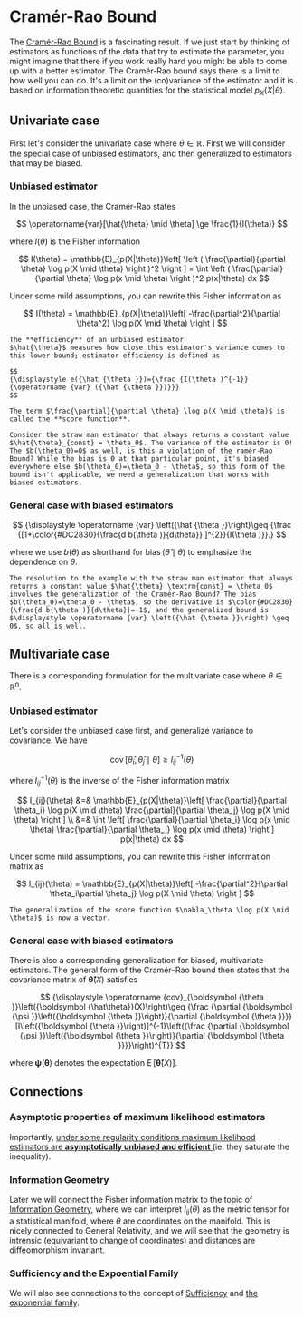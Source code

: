 # Cramér-Rao Bound

The [Cramér-Rao Bound](https://en.wikipedia.org/wiki/Cramér–Rao_bound) is a fascinating result. 
If we just start by thinking of estimators as functions of the data that try to estimate the parameter, you might imagine that there if you work really hard you might be able to come up with a better estimator. The Cramér-Rao bound says there is a limit to how well you can do. It's a limit on the (co)variance of the estimator and it is based on information theoretic quantities for the statistical model $p_X(X|\theta)$. 

## Univariate case 

First let's consider the univariate case where $\theta \in \mathbb{R}$. First we will consider the special case of unbiased estimators, and then generalized to estimators that may be biased. 

### Unbiased estimator

In the unbiased case, the Cramér-Rao states

$$
\operatorname{var}[\hat{\theta} \mid \theta] \ge \frac{1}{I(\theta)}
$$

where $I(\theta)$ is the Fisher information 

$$
I(\theta) = \mathbb{E}_{p(X|\theta)}\left[ \left ( \frac{\partial}{\partial \theta} \log p(X \mid \theta) \right )^2 \right ] = \int \left ( \frac{\partial}{\partial \theta} \log p(x \mid \theta) \right )^2 p(x|\theta) dx
$$

Under some mild assumptions, you can rewrite this Fisher information as 

$$
I(\theta) = \mathbb{E}_{p(X|\theta)}\left[ -\frac{\partial^2}{\partial \theta^2} \log p(X \mid \theta)  \right ] 
$$

```{admonition} Terminology
The **efficiency** of an unbiased estimator 
$\hat{\theta}$ measures how close this estimator's variance comes to this lower bound; estimator efficiency is defined as

$$
{\displaystyle e({\hat {\theta }})={\frac {I(\theta )^{-1}}{\operatorname {var} ({\hat {\theta }})}}}
$$

```
```{admonition} Terminology
The term $\frac{\partial}{\partial \theta} \log p(X \mid \theta)$ is called the **score function**.
```

```{admonition} Example
Consider the straw man estimator that always returns a constant value $\hat{\theta}_{const} = \theta_0$. The variance of the estimator is 0!
The $b(\theta_0)=0$ as well, is this a violation of the ramér-Rao Bound? While the bias is 0 at that particular point, it's biased everywhere else $b(\theta_0)=\theta_0 - \theta$, so this form of the bound isn't applicable, we need a generalization that works with biased estimators.
```


### General case with biased estimators

$$
{\displaystyle \operatorname {var} \left({\hat {\theta }}\right)\geq {\frac {[1+\color{#DC2830}{\frac{d b(\theta )}{d\theta}} ]^{2}}{I(\theta )}}.}
$$

where we use $b(\theta )$ as shorthand for $\operatorname{bias}(\hat{\theta} \mid \theta)$ to emphasize the dependence on $\theta$.

```{admonition} Example continued
The resolution to the example with the straw man estimator that always returns a constant value $\hat{\theta}_\textrm{const} = \theta_0$ involves the generalization of the Cramér-Rao Bound? The bias $b(\theta_0)=\theta_0 - \theta$, so the derivative is $\color{#DC2830}{\frac{d b(\theta )}{d\theta}}=-1$, and the generalized bound is $\displaystyle \operatorname {var} \left({\hat {\theta }}\right) \geq 0$, so all is well.
```

## Multivariate case

There is a corresponding formulation for the multivariate case where $\theta \in \mathbb{R}^n$.

### Unbiased estimator

Let's consider the unbiased case first, and generalize variance to covariance. We have

$$
\operatorname{cov}[\hat{\theta}_i, \hat{\theta}_j \mid \theta] \ge I^{-1}_{ij}(\theta)
$$

where $I^{-1}_{ij}(\theta)$ is the inverse of the Fisher information matrix

$$
I_{ij}(\theta) &=& \mathbb{E}_{p(X|\theta)}\left[ \frac{\partial}{\partial \theta_i} \log p(X \mid \theta) \frac{\partial}{\partial \theta_j} \log p(X \mid \theta)  \right ] \\
&=& \int \left[ \frac{\partial}{\partial \theta_i} \log p(x \mid \theta) \frac{\partial}{\partial \theta_j} \log p(x \mid \theta)  \right ] p(x|\theta) dx
$$

Under some mild assumptions, you can rewrite this Fisher information matrix as 

$$
I_{ij}(\theta) = \mathbb{E}_{p(X|\theta)}\left[ -\frac{\partial^2}{\partial \theta_i\partial \theta_j} \log p(X \mid \theta)  \right ] 
$$

```{tip}
The generalization of the score function $\nabla_\theta \log p(X \mid \theta)$ is now a vector.
```

### General case with biased estimators

There is also a corresponding generalization for biased, multivariate estimators. 
The general form of the Cramér–Rao bound then states that the covariance matrix of ${\boldsymbol  {\hat\theta}}(X)$ satisfies

$$
{\displaystyle \operatorname {cov}_{\boldsymbol {\theta }}\left({\boldsymbol {\hat\theta}}(X)\right)\geq {\frac {\partial {\boldsymbol {\psi }}\left({\boldsymbol {\theta }}\right)}{\partial {\boldsymbol {\theta }}}}[I\left({\boldsymbol {\theta }}\right)]^{-1}\left({\frac {\partial {\boldsymbol {\psi }}\left({\boldsymbol {\theta }}\right)}{\partial {\boldsymbol {\theta }}}}\right)^{T}}
$$

where ${\boldsymbol  {\psi }}({\boldsymbol  {\theta })}$ denotes the expectation ${\displaystyle \operatorname {E} [{\boldsymbol {\hat\theta}}(X)]}$.


## Connections

### Asymptotic properties of maximum likelihood estimators

Importantly, [under some regularity conditions maximum likelihood estimators are **asymptotically unbiased and efficient** ](https://en.wikipedia.org/wiki/Maximum_likelihood_estimation) (ie. they saturate the inequality). 

### Information Geometry

Later we will connect the Fisher information matrix to the topic of [Information Geometry](statistics/information-geometry), where we can interpret $I_{ij}(\theta)$ as the metric tensor for a statistical manifold, where $\theta$ are coordinates on the manifold. This is nicely connected to General Relativity, and we will see that the geometry is intrensic (equivariant to change of coordinates) and distances are diffeomorphism invariant. 

### Sufficiency and the Expoential Family

We will also see connections to the concept of [Sufficiency](statistics/sufficiency) and [the exponential family](distributions/exponential-family).

